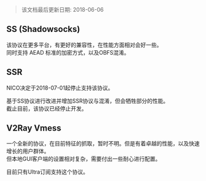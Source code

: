 > 该文档最后更新日期: 2018-06-06

## SS (Shadowsocks)

该协议在更多平台，有更好的兼容性，在性能方面相对会好一些。<br/>
同时支持 AEAD 标准的加密方式，以及OBFS混淆。

## SSR

<p class="tip">NICO决定于2018-07-01起停止支持该协议。</p>

基于SS协议进行改进并增加SSR协议与混淆，但会牺牲部分的性能。<br/>
截止目前，该协议已经停止开发。

## V2Ray Vmess

一个全新的协议，在目前特征的抓取，暂时不明。但是有着卓越的性能，以及快速增长的用户群体。<br/>
但本地GUI客户端的设置相对复杂，需要付出一些耐心进行配置。

目前只有Ultra订阅支持这个协议。